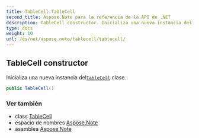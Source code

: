 ```yaml
---
title: TableCell.TableCell
second_title: Aspose.Note para la referencia de la API de .NET
description: TableCell constructor. Inicializa una nueva instancia delTableCell clase.
type: docs
weight: 10
url: /es/net/aspose.note/tablecell/tablecell/
---
```

## TableCell constructor

Inicializa una nueva instancia del[`TableCell`](../) clase.

```csharp
public TableCell()
```

### Ver también

* class [TableCell](../)
* espacio de nombres [Aspose.Note](../../tablecell/)
* asamblea [Aspose.Note](../../../)


